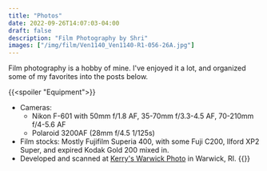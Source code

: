 ```yaml
---
title: "Photos"
date: 2022-09-26T14:07:03-04:00
draft: false
description: "Film Photography by Shri"
images: ["/img/film/Ven1140_Ven1140-R1-056-26A.jpg"]
---
```

Film photography is a hobby of mine. I've enjoyed it a lot, and organized some of my favorites into the posts below.

{{<spoiler "Equipment">}}
- Cameras: 
    - Nikon F-601 with 50mm f/1.8 AF, 35-70mm f/3.3-4.5 AF, 70-210mm f/4-5.6 AF
    - Polaroid 3200AF (28mm f/4.5 1/125s)
- Film stocks: Mostly Fujifilm Superia 400, with some Fuji C200, Ilford XP2 Super, and expired Kodak Gold 200 mixed in.
- Developed and scanned at [Kerry's Warwick Photo](http://www.kerryswarwickphoto.com/) in Warwick, RI.
{{</spoiler>}}